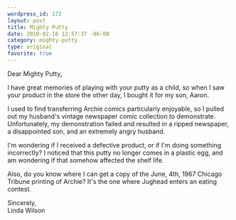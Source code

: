 ```yaml
--- 
wordpress_id: 172
layout: post
title: Mighty Putty
date: 2010-02-16 12:57:37 -06:00
category: mighty-putty
type: original
favorite: true
---
```

Dear Mighty Putty,

I have great memories of playing with your putty as a child, so when I saw your product in the store the other day, I bought it for my son, Aaron.

I used to find transferring Archie comics particularly enjoyable, so I pulled out my husband's vintage newspaper comic collection to demonstrate.  Unfortunately, my demonstration failed and resulted in a ripped newspaper, a disappointed son, and an extremely angry husband.

I'm wondering if I received a defective product, or if I'm doing something incorrectly?  I noticed that this putty no longer comes in a plastic egg, and am wondering if that somehow affected the shelf life.  

Also, do you know where I can get a copy of the June, 4th, 1967 Chicago Tribune printing of Archie?  It's the one where Jughead enters an eating contest.

Sincerely,   
Linda Wilson
